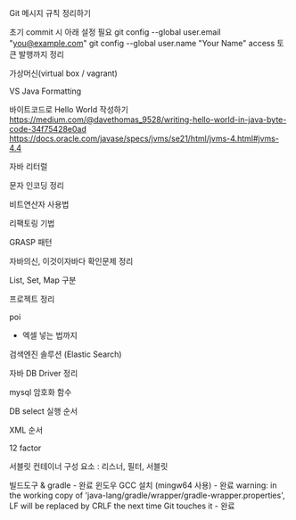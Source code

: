 Git 메시지 규칙 정리하기

초기 commit 시 아래 설정 필요
  git config --global user.email "you@example.com"
  git config --global user.name "Your Name"
access 토큰 발행까지 정리

가상머신(virtual box / vagrant)

VS Java Formatting

바이트코드로 Hello World 작성하기
https://medium.com/@davethomas_9528/writing-hello-world-in-java-byte-code-34f75428e0ad
https://docs.oracle.com/javase/specs/jvms/se21/html/jvms-4.html#jvms-4.4

자바 리터럴

문자 인코딩 정리

비트연산자 사용법

리팩토링 기법

GRASP 패턴

자바의신, 이것이자바다 확인문제 정리

List, Set, Map 구분

프로젝트 정리

poi
- 엑셀 넣는 법까지


검색엔진 솔루션 (Elastic Search)

자바 DB Driver 정리

mysql 암호화 함수

DB select 실행 순서

XML 순서

12 factor

서블릿 컨테이너 구성 요소 : 리스너, 필터, 서블릿



빌드도구 & gradle - 완료
윈도우 GCC 설치 (mingw64 사용) - 완료
warning: in the working copy of 'java-lang/gradle/wrapper/gradle-wrapper.properties', LF will be replaced by CRLF the next time Git touches it - 완료
